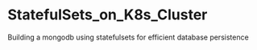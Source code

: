 # StatefulSets_on_K8s_Cluster
Building a mongodb using statefulsets for efficient database persistence
